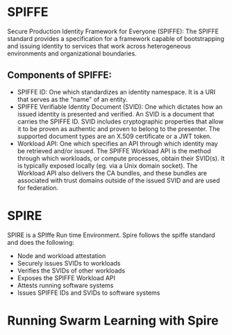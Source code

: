 # SPIFFE
Secure Production Identity Framework for Everyone (SPIFFE): The SPIFFE standard provides a specification for a framework capable of bootstrapping and issuing identity to services that work across heterogeneous environments and organizational boundaries. 

## Components of SPIFFE: 
- SPIFFE ID: One which standardizes an identity namespace. It is a URI that serves as the "name" of an entity.
- SPIFFE Verifiable Identity Document (SVID): One which dictates how an issued identity is presented and verified. An SVID is a document that carries the SPIFFE ID. SVID includes cryptographic properties that allow it to be proven as authentic and proven to belong to the presenter. The supported document types are an X.509 certificate or a JWT token.
- Workload API: One which specifies an API through which identity may be retrieved and/or issued. The SPIFFE Workload API is the method through which workloads, or compute processes, obtain their SVID(s). It is typically exposed locally (eg. via a Unix domain socket). The Workload API also delivers the CA bundles, and these bundles are associated with trust domains outside of the issued SVID and are used for federation. 

# SPIRE
SPIRE is a SPIffe Run time Environment. Spire follows the spiffe standard and does the following: 
- Node and workload attestation
- Securely issues SVIDs to workloads
- Verifies the SVIDs of other workloads
- Exposes the SPIFFE Workload API
- Attests running software systems
- Issues SPIFFE IDs and SVIDs to software systems

# Running Swarm Learning with Spire

